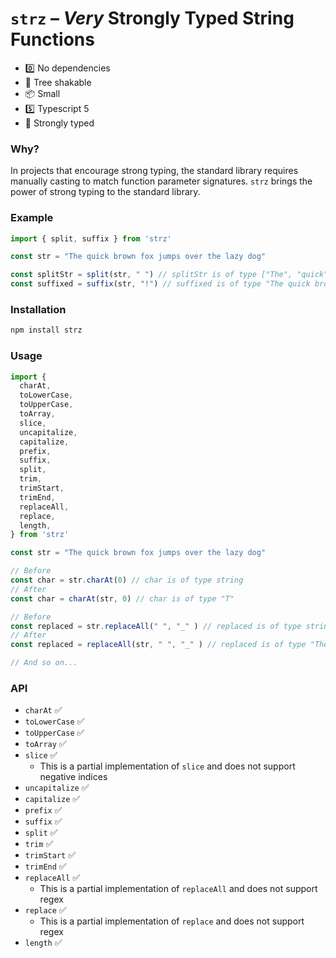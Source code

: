 # `strz` – _Very_ Strongly Typed String Functions

- 0️⃣ No dependencies
- 🌲 Tree shakable
- 📦 Small
- 5️⃣ Typescript 5
- 📝 Strongly typed

### Why?

In projects that encourage strong typing, the standard library requires manually casting to match function parameter signatures. `strz` brings the power of strong typing to the standard library.

### Example

```ts
import { split, suffix } from 'strz'

const str = "The quick brown fox jumps over the lazy dog"

const splitStr = split(str, " ") // splitStr is of type ["The", "quick", "brown", "fox", "jumps", "over", "the", "lazy", "dog"]
const suffixed = suffix(str, "!") // suffixed is of type "The quick brown fox jumps over the lazy dog!"
```

### Installation

```bash
npm install strz
```

### Usage

```ts
import {
  charAt,
  toLowerCase,
  toUpperCase,
  toArray,
  slice,
  uncapitalize,
  capitalize,
  prefix,
  suffix,
  split,
  trim,
  trimStart,
  trimEnd,
  replaceAll,
  replace,
  length,
} from 'strz'

const str = "The quick brown fox jumps over the lazy dog"

// Before
const char = str.charAt(0) // char is of type string
// After
const char = charAt(str, 0) // char is of type "T"

// Before
const replaced = str.replaceAll(" ", "_" ) // replaced is of type string
// After
const replaced = replaceAll(str, " ", "_" ) // replaced is of type "The_quick_brown_fox_jumps_over_the_lazy_dog"

// And so on...
```

### API

- `charAt` ✅
- `toLowerCase` ✅
- `toUpperCase` ✅
- `toArray` ✅
- `slice` ✅
  - This is a partial implementation of `slice` and does not support negative indices
- `uncapitalize` ✅
- `capitalize` ✅
- `prefix` ✅
- `suffix` ✅
- `split` ✅
- `trim` ✅
- `trimStart` ✅
- `trimEnd` ✅
- `replaceAll` ✅
  - This is a partial implementation of `replaceAll` and does not support regex
- `replace` ✅
  - This is a partial implementation of `replace` and does not support regex
- `length` ✅
